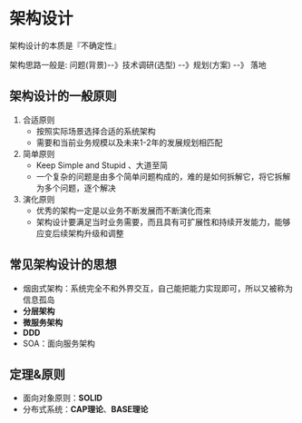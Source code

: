 # 架构设计

架构设计的本质是『不确定性』

架构思路一般是: 问题(背景)--》技术调研(选型) --》规划(方案) --》 落地

## 架构设计的一般原则

1. 合适原则
   - 按照实际场景选择合适的系统架构
   - 需要和当前业务规模以及未来1-2年的发展规划相匹配
2. 简单原则
   -  Keep Simple and Stupid 、大道至简
   - 一个复杂的问题是由多个简单问题构成的，难的是如何拆解它，将它拆解为多个问题，逐个解决
3. 演化原则
   - 优秀的架构一定是以业务不断发展而不断演化而来
   - 架构设计要满足当时业务需要，而且具有可扩展性和持续开发能力，能够应变后续架构升级和调整

## 常见架构设计的思想

- 烟囱式架构：系统完全不和外界交互，自己能把能力实现即可，所以又被称为信息孤岛
- **分层架构**
- **微服务架构**
- **DDD**
- SOA：面向服务架构

## 定理&原则

- 面向对象原则：**SOLID**
- 分布式系统：**CAP理论**、**BASE理论**
